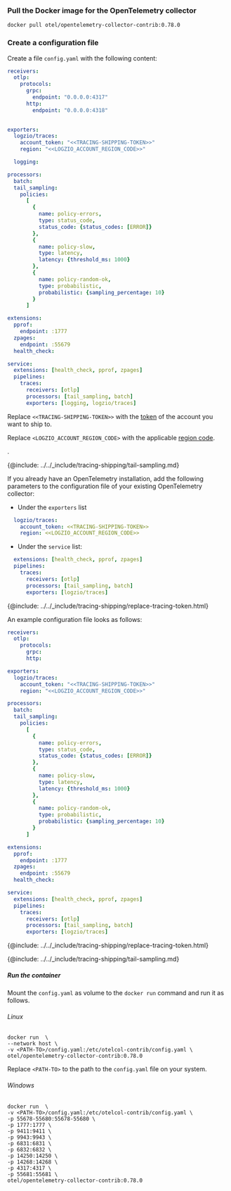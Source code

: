 ### Pull the Docker image for the OpenTelemetry collector

```shell
docker pull otel/opentelemetry-collector-contrib:0.78.0
```

### Create a configuration file
 
Create a file `config.yaml` with the following content:

```yaml
receivers:
  otlp:
    protocols:
      grpc:
        endpoint: "0.0.0.0:4317"
      http:
        endpoint: "0.0.0.0:4318"
  

exporters:
  logzio/traces:
    account_token: "<<TRACING-SHIPPING-TOKEN>>"
    region: "<<LOGZIO_ACCOUNT_REGION_CODE>>"

  logging:

processors:
  batch:
  tail_sampling:
    policies:
      [
        {
          name: policy-errors,
          type: status_code,
          status_code: {status_codes: [ERROR]}
        },
        {
          name: policy-slow,
          type: latency,
          latency: {threshold_ms: 1000}
        }, 
        {
          name: policy-random-ok,
          type: probabilistic,
          probabilistic: {sampling_percentage: 10}
        }        
      ]

extensions:
  pprof:
    endpoint: :1777
  zpages:
    endpoint: :55679
  health_check:

service:
  extensions: [health_check, pprof, zpages]
  pipelines:
    traces:
      receivers: [otlp]
      processors: [tail_sampling, batch]
      exporters: [logging, logzio/traces]
```
 

Replace `<<TRACING-SHIPPING-TOKEN>>` with the [token](https://app.logz.io/#/dashboard/settings/manage-tokens/data-shipping?product=tracing) of the account you want to ship to.

Replace `<LOGZIO_ACCOUNT_REGION_CODE>` with the applicable [region code](https://docs.logz.io/user-guide/accounts/account-region.html#available-regions).

.

{@include: ../../_include/tracing-shipping/tail-sampling.md}
 


If you already have an OpenTelemetry installation, add the following parameters to the configuration file of your existing OpenTelemetry collector:

* Under the `exporters` list

```yaml
  logzio/traces:
    account_token: <<TRACING-SHIPPING-TOKEN>>
    region: <<LOGZIO_ACCOUNT_REGION_CODE>>
```

* Under the `service` list:

```yaml
  extensions: [health_check, pprof, zpages]
  pipelines:
    traces:
      receivers: [otlp]
      processors: [tail_sampling, batch]
      exporters: [logzio/traces]
```


{@include: ../../_include/tracing-shipping/replace-tracing-token.html}

An example configuration file looks as follows:

```yaml
receivers:  
  otlp:
    protocols:
      grpc:
      http:

exporters:
  logzio/traces:
    account_token: "<<TRACING-SHIPPING-TOKEN>>"
    region: "<<LOGZIO_ACCOUNT_REGION_CODE>>"

processors:
  batch:
  tail_sampling:
    policies:
      [
        {
          name: policy-errors,
          type: status_code,
          status_code: {status_codes: [ERROR]}
        },
        {
          name: policy-slow,
          type: latency,
          latency: {threshold_ms: 1000}
        }, 
        {
          name: policy-random-ok,
          type: probabilistic,
          probabilistic: {sampling_percentage: 10}
        }        
      ]

extensions:
  pprof:
    endpoint: :1777
  zpages:
    endpoint: :55679
  health_check:

service:
  extensions: [health_check, pprof, zpages]
  pipelines:
    traces:
      receivers: [otlp]
      processors: [tail_sampling, batch]
      exporters: [logzio/traces]
```


{@include: ../../_include/tracing-shipping/replace-tracing-token.html}


{@include: ../../_include/tracing-shipping/tail-sampling.md}


##### Run the container

Mount the `config.yaml` as volume to the `docker run` command and run it as follows.

###### Linux

```
docker run  \
--network host \
-v <PATH-TO>/config.yaml:/etc/otelcol-contrib/config.yaml \
otel/opentelemetry-collector-contrib:0.78.0

```

Replace `<PATH-TO>` to the path to the `config.yaml` file on your system.

###### Windows

```
docker run  \
-v <PATH-TO>/config.yaml:/etc/otelcol-contrib/config.yaml \
-p 55678-55680:55678-55680 \
-p 1777:1777 \
-p 9411:9411 \
-p 9943:9943 \
-p 6831:6831 \
-p 6832:6832 \
-p 14250:14250 \
-p 14268:14268 \
-p 4317:4317 \
-p 55681:55681 \
otel/opentelemetry-collector-contrib:0.78.0
```
